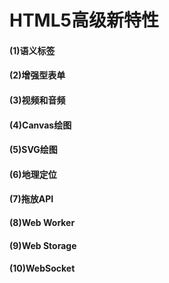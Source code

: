 # HTML5高级新特性
#### (1)语义标签
#### (2)增强型表单
#### (3)视频和音频
#### (4)Canvas绘图
#### (5)SVG绘图
#### (6)地理定位
#### (7)拖放API
#### (8)Web Worker
#### (9)Web Storage
#### (10)WebSocket
